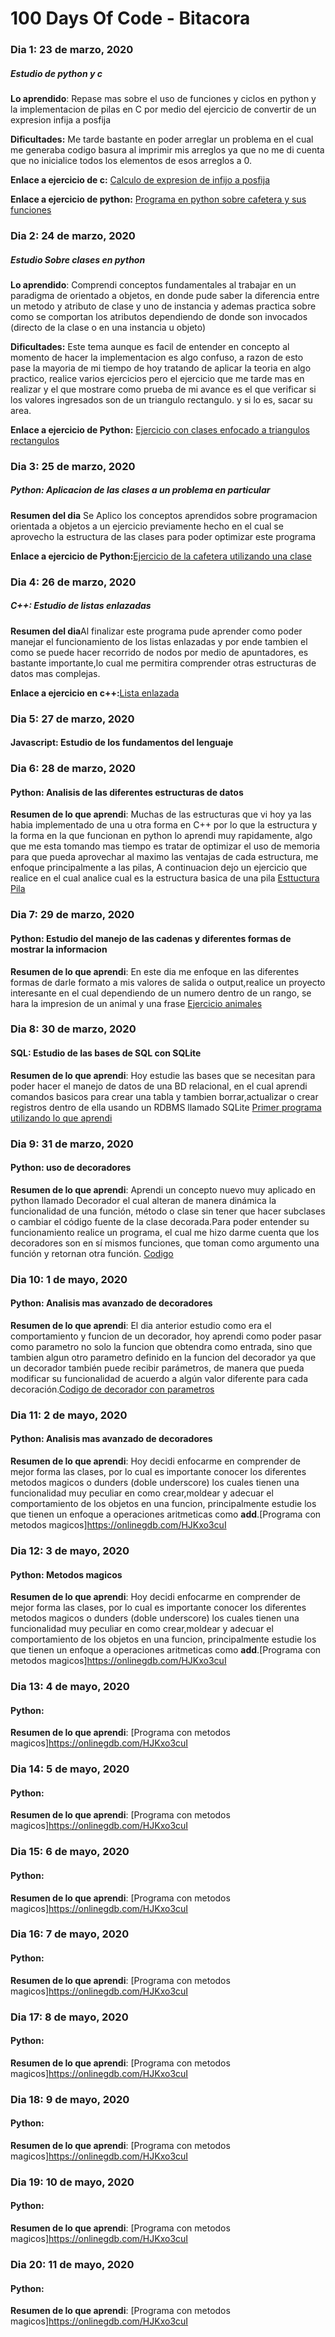 # 100 Days Of Code - Bitacora

### Dia 1: 23 de marzo, 2020
##### Estudio de python y c

**Lo aprendido**: Repase mas sobre el uso de funciones y ciclos en python y la implementacion de pilas en C por medio del ejercicio de convertir de un expresion infija a posfija

**Dificultades:** Me tarde bastante en poder arreglar un problema en el cual me generaba codigo basura al imprimir mis arreglos ya que no me di cuenta que no inicialice todos los elementos de esos arreglos a 0.

**Enlace a ejercicio de c:** [Calculo de expresion de infijo a posfija](https://onlinegdb.com/Sy35LWwI8)

**Enlace a ejercicio de python:** [Programa en python sobre cafetera y sus funciones](https://onlinegdb.com/rJrOwWv88)

### Dia 2: 24 de marzo, 2020
##### Estudio Sobre clases en python

**Lo aprendido**: Comprendi conceptos fundamentales al trabajar en un paradigma de orientado a objetos, en donde pude saber la diferencia entre un metodo y atributo de clase y uno de instancia y ademas practica sobre como se comportan los atributos dependiendo de donde son invocados (directo de la clase o en una instancia u objeto)

**Dificultades:** Este tema aunque es facil de entender en concepto al momento de hacer la implementacion es algo confuso, a razon de esto pase la mayoria de mi tiempo de hoy tratando de aplicar la teoria en algo practico, realice varios ejercicios pero el ejercicio que me tarde mas en realizar y el que mostrare como prueba de mi avance es el que verificar si los valores ingresados son de un triangulo rectangulo. y si lo es, sacar su area.

**Enlace a ejercicio de Python:** [Ejercicio con clases enfocado a triangulos rectangulos](https://onlinegdb.com/r1dI1_d8L)

### Dia 3: 25 de marzo, 2020
##### Python: Aplicacion de las clases a un problema en particular
**Resumen del dia** Se Aplico los conceptos aprendidos sobre programacion orientada a objetos a un ejercicio previamente hecho en el cual se aprovecho la estructura de las clases para poder optimizar este programa

**Enlace a ejercicio de Python:**[Ejercicio de la cafetera utilizando una clase](https://onlinegdb.com/r1w4sHpI8)

### Dia 4: 26 de marzo, 2020
##### C++: Estudio de listas enlazadas
**Resumen del dia**Al finalizar este programa pude aprender como poder manejar el funcionamiento de los listas enlazadas y por ende tambien el como se puede hacer recorrido de nodos por medio de apuntadores, es bastante importante,lo cual me permitira comprender otras estructuras de datos mas complejas.

**Enlace a ejercicio en c++:**[Lista enlazada](https://onlinegdb.com/r1gn9nH68I)


### Dia 5: 27 de marzo, 2020
#### Javascript: Estudio de los fundamentos del lenguaje 

### Dia 6: 28 de marzo, 2020
#### Python: Analisis de las diferentes estructuras de datos

**Resumen de lo que aprendi**: Muchas de las estructuras que vi hoy ya las habia implementado de una u otra forma en C++ por lo que la estructura y la forma en la que funcionan en python lo aprendi muy rapidamente, algo que me esta tomando mas tiempo es tratar de optimizar el uso de memoria para que pueda aprovechar al maximo las ventajas de cada estructura, me enfoque principalmente a las pilas, A continuacion dejo un ejercicio que realice en el cual analice cual es la estructura basica de una pila [Esttuctura Pila](https://onlinegdb.com/ry-xu4aU8)

### Dia 7: 29 de marzo, 2020
#### Python: Estudio del manejo de las cadenas y diferentes formas de mostrar la informacion

**Resumen de lo que aprendi**: En este dia me enfoque en las diferentes formas de darle formato a mis valores de salida o output,realice un proyecto interesante en el cual dependiendo de un numero dentro de un rango, se hara la impresion de un animal y una frase [Ejercicio animales](https://onlinegdb.com/HyIFVzev8)

### Dia 8: 30 de marzo, 2020
#### SQL: Estudio de las bases de SQL con SQLite

**Resumen de lo que aprendi**: Hoy estudie las bases que se necesitan para poder hacer el manejo de datos de una BD relacional, en el cual aprendi comandos basicos para crear una tabla y tambien borrar,actualizar o crear registros dentro de ella usando un RDBMS llamado SQLite [Primer programa utilizando lo que aprendi](https://onlinegdb.com/Syr0MMxPU)


### Dia 9: 31 de marzo, 2020
#### Python: uso de decoradores

**Resumen de lo que aprendi**: Aprendi un concepto nuevo muy aplicado en python llamado Decorador el cual alteran de manera dinámica la funcionalidad de una función, método o clase sin tener que hacer subclases o cambiar el código fuente de la clase decorada.Para poder entender su funcionamiento realice un programa, el cual me hizo darme cuenta que los decoradores son en sí mismos funciones, que toman como argumento una función y retornan otra función. [Codigo](https://onlinegdb.com/HygRMen9uU)

### Dia 10: 1 de mayo, 2020
#### Python: Analisis mas avanzado de decoradores

**Resumen de lo que aprendi**: El dia anterior estudio como era el comportamiento y funcion de un decorador, hoy aprendi como poder pasar como parametro no solo la funcion que obtendra como entrada, sino que tambien algun otro parametro definido en la funcion del decorador ya que un decorador también puede recibir parámetros, de manera que pueda modificar su funcionalidad de acuerdo a algún valor diferente para cada decoración.[Codigo de decorador con parametros](https://onlinegdb.com/SkcgLn5dU)

### Dia 11: 2 de mayo, 2020
#### Python: Analisis mas avanzado de decoradores

**Resumen de lo que aprendi**: Hoy decidi enfocarme en comprender de mejor forma las clases, por lo cual es importante conocer los diferentes metodos magicos o dunders (doble underscore) los cuales tienen una funcionalidad muy peculiar en como crear,moldear y adecuar el comportamiento de los objetos en una funcion, principalmente estudie los que tienen un enfoque a operaciones aritmeticas como __add__.[Programa con metodos magicos]https://onlinegdb.com/HJKxo3cuI

### Dia 12: 3 de mayo, 2020
#### Python: Metodos magicos

**Resumen de lo que aprendi**: Hoy decidi enfocarme en comprender de mejor forma las clases, por lo cual es importante conocer los diferentes metodos magicos o dunders (doble underscore) los cuales tienen una funcionalidad muy peculiar en como crear,moldear y adecuar el comportamiento de los objetos en una funcion, principalmente estudie los que tienen un enfoque a operaciones aritmeticas como __add__.[Programa con metodos magicos]https://onlinegdb.com/HJKxo3cuI

### Dia 13: 4 de mayo, 2020
#### Python: 

**Resumen de lo que aprendi**: [Programa con metodos magicos]https://onlinegdb.com/HJKxo3cuI

### Dia 14: 5 de mayo, 2020
#### Python: 

**Resumen de lo que aprendi**: [Programa con metodos magicos]https://onlinegdb.com/HJKxo3cuI

### Dia 15: 6 de mayo, 2020
#### Python: 

**Resumen de lo que aprendi**: [Programa con metodos magicos]https://onlinegdb.com/HJKxo3cuI

### Dia 16: 7 de mayo, 2020
#### Python: 

**Resumen de lo que aprendi**: [Programa con metodos magicos]https://onlinegdb.com/HJKxo3cuI

### Dia 17: 8 de mayo, 2020
#### Python: 

**Resumen de lo que aprendi**: [Programa con metodos magicos]https://onlinegdb.com/HJKxo3cuI

### Dia 18: 9 de mayo, 2020
#### Python: 

**Resumen de lo que aprendi**: [Programa con metodos magicos]https://onlinegdb.com/HJKxo3cuI

### Dia 19: 10 de mayo, 2020
#### Python: 

**Resumen de lo que aprendi**: [Programa con metodos magicos]https://onlinegdb.com/HJKxo3cuI

### Dia 20: 11 de mayo, 2020
#### Python: 

**Resumen de lo que aprendi**: [Programa con metodos magicos]https://onlinegdb.com/HJKxo3cuI
